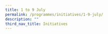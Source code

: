 ```yaml
---
title: 1 to 9 July
permalink: /programmes/initiatives/1-9-july/
description: ""
third_nav_title: Initiatives
---
```

